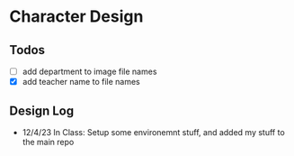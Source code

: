 # Character Design

## Todos

- [ ] add department to image file names
- [x] add teacher name to file names

## Design Log

- 12/4/23 In Class: Setup some environemnt stuff, and added my stuff to the main repo
